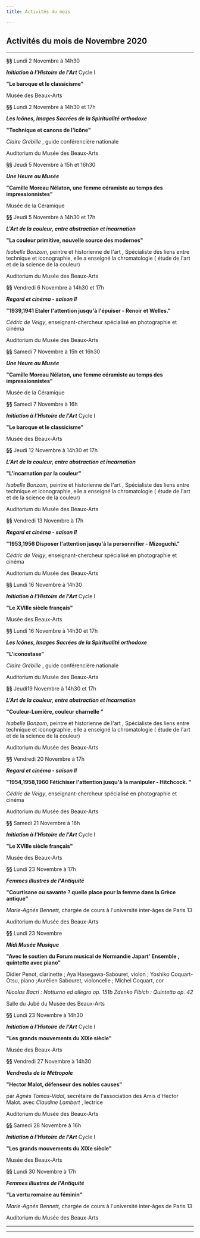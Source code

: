 ```yaml
---
title: Activités du mois

---
```

## Activités du mois de Novembre 2020

***

**§§**  Lundi 2 Novembre à 14h30

**_Initiation à l'Histoire de l'Art_**  Cycle I

**"Le baroque et le classicisme"**

Musée des Beaux-Arts

**§§** Lundi 2 Novembre à 14h30 et 17h

**_Les Icônes, Images Sacrées de la Spiritualité orthodoxe_**

**"Technique et canons de l'icône"**

_Claire Grébille_ , guide conférencière nationale

Auditorium du Musée des Beaux-Arts

**§§** Jeudi 5 Novembre à 15h et 16h30

**_Une Heure au Musée_**

**"Camille Moreau Nélaton, une femme céramiste au temps des impressionnistes"**

Musée de la Céramique

**§§**   Jeudi 5 Novembre à 14h30 et 17h

**_L'Art de la couleur, entre abstraction et incarnation_**

**"La couleur primitive, nouvelle source des modernes"**

_Isabelle Bonzom,_ peintre et historienne de l'art , Spécialiste des liens entre technique et iconographie, elle a enseigné la chromatologie ( étude de l'art et de la science de la couleur)

Auditorium du Musée des Beaux-Arts

**§§** Vendredi 6 Novembre à 14h30 et 17h

**_Regard et cinéma - saison II_**

**"1939,1941  Etaler l'attention jusqu'à l'épuiser   -   Renoir et Welles."**

_Cédric de Veigy_, enseignant-chercheur spécialisé en photographie et cinéma

Auditorium du Musée des Beaux-Arts

**§§** Samedi 7 Novembre à 15h et 16h30

**_Une Heure au Musée_**

**"Camille Moreau Nélaton, une femme céramiste au temps des impressionnistes"**

Musée de la Céramique

**§§** Samedi 7 Novembre à 16h

**_Initiation à l'Histoire de l'Art_**  Cycle I

**"Le baroque et le classicisme"**

Musée des Beaux-Arts

**§§**   Jeudi 12 Novembre à 14h30 et 17h

**_L'Art de la couleur, entre abstraction et incarnation_**

**"L'incarnation par la couleur"**

_Isabelle Bonzom,_ peintre et historienne de l'art , Spécialiste des liens entre technique et iconographie, elle a enseigné la chromatologie ( étude de l'art et de la science de la couleur)

Auditorium du Musée des Beaux-Arts

**§§** Vendredi 13 Novembre à 17h

**_Regard et cinéma - saison II_**

**"1953,1956  Disposer l'attention jusqu'à la personnifier  -  Mizoguchi."**

_Cédric de Veigy_, enseignant-chercheur spécialisé en photographie et cinéma

Auditorium du Musée des Beaux-Arts

**§§**  Lundi 16 Novembre à 14h30

**_Initiation à l'Histoire de l'Art_**  Cycle I

**"Le XVIIIe siècle français"**

Musée des Beaux-Arts

**§§** Lundi 16 Novembre à 14h30 et 17h

**_Les Icônes, Images Sacrées de la Spiritualité orthodoxe_**

**"L'iconostase"**

_Claire Grébille_ , guide conférencière nationale

Auditorium du Musée des Beaux-Arts

**§§**   Jeudi19 Novembre à 14h30 et 17h

**_L'Art de la couleur, entre abstraction et incarnation_**

**"Couleur-Lumière, couleur charnelle "**

_Isabelle Bonzom,_ peintre et historienne de l'art , Spécialiste des liens entre technique et iconographie, elle a enseigné la chromatologie ( étude de l'art et de la science de la couleur)

Auditorium du Musée des Beaux-Arts

**§§** Vendredi 20 Novembre à 17h

**_Regard et cinéma - saison II_**

**"1954,1958,1960 Fétichiser l'attention jusqu'à la manipuler  -  Hitchcock. "**

_Cédric de Veigy_, enseignant-chercheur spécialisé en photographie et cinéma

Auditorium du Musée des Beaux-Arts

**§§** Samedi 21 Novembre à 16h

**_Initiation à l'Histoire de l'Art_**  Cycle I

**"Le XVIIIe siècle français"**

Musée des Beaux-Arts

**§§**  Lundi 23 Novembre à 17h

**_Femmes illustres de l'Antiquité_**

**"Courtisane ou savante ? quelle place pour la femme dans la Grèce antique"**

_Marie-Agnès Bennett,_ chargée de cours à l'université inter-âges de Paris 13

Auditorium du Musée des Beaux-Arts

**§§** Lundi 23 Novembre

**_Midi Musée Musique_**

**"Avec le soutien du Forum musical de Normandie                                  Japart' Ensemble , quintette avec piano"**

Didier Penot, clarinette ; Aya Hasegawa-Sabouret, violon ; Yoshiko Coquart-Otsu, piano ;Aurélien Sabouret, violoncelle ; Michel Coquart, cor

_Nicolas Bacri : Notturno ed allegro op. 151b                                                Zdenko Fibich : Quintetto op. 42_

Salle du Jubé du Musée des Beaux-Arts

**§§**  Lundi 23 Novembre à 14h30

**_Initiation à l'Histoire de l'Art_**  Cycle I

**"Les grands mouvements du XIXe siècle"**

Musée des Beaux-Arts

**§§** Vendredi 27 Novembre  à 14h30

**_Vendredis de la Métropole_**

**"Hector Malot, défenseur des nobles causes"**

par _Agnès Tomas-Vidal_, secrétaire de l'association des Amis d'Hector Malot.     avec _Claudine Lambert_ , lectrice

Auditorium du Musée des Beaux-Arts

**§§** Samedi 28 Novembre à 16h

**_Initiation à l'Histoire de l'Art_**  Cycle I

**"Les grands mouvements du XIXe siècle"**

Musée des Beaux-Arts

**§§**  Lundi 30 Novembre à 17h

**_Femmes illustres de l'Antiquité_**

**"La vertu romaine au féminin"**

_Marie-Agnès Bennett,_ chargée de cours à l'université inter-âges de Paris 13

Auditorium du Musée des Beaux-Arts

***

***